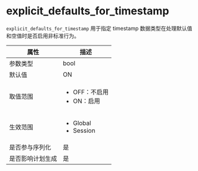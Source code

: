explicit_defaults_for_timestamp 
====================================================

`explicit_defaults_for_timestamp` 用于指定 timestamp 数据类型在处理默认值和空值时是否启用非标准行为。


|  **属性**  |                                                   **描述**                                                   |
|----------|------------------------------------------------------------------------------------------------------------|
| 参数类型     | bool                                                                                                       |
| 默认值      | ON                                                                                                         |
| 取值范围     | <ul><li>OFF：不启用</li><li> ON：启用</li></ul>     |
| 生效范围     | <ul><li>Global</li><li>Session</li></ul>    |
| 是否参与序列化  | 是                                                                                                          |
| 是否影响计划生成 | 是                                                                                                          |



